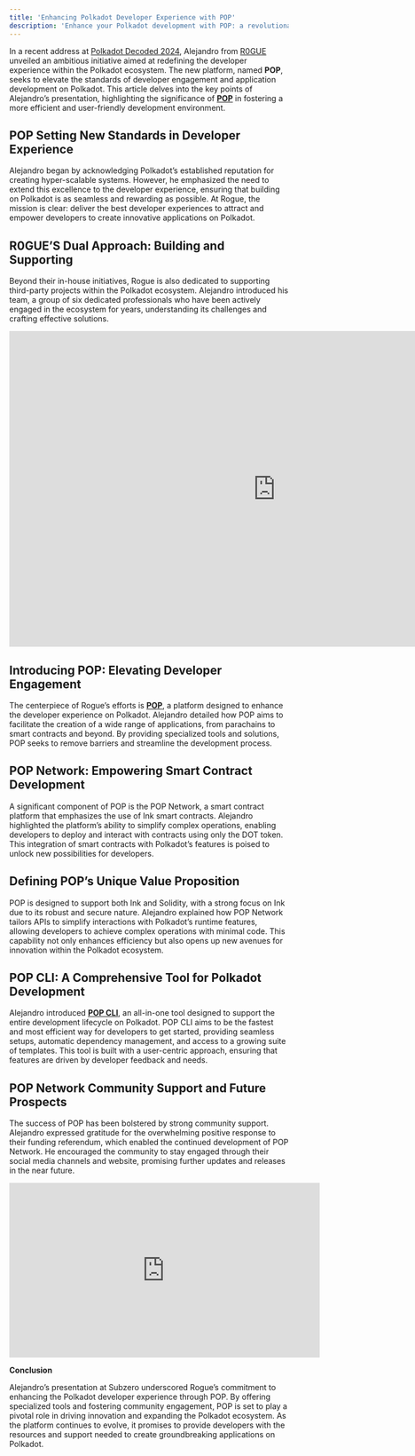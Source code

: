 ```yaml
---
title: 'Enhancing Polkadot Developer Experience with POP'
description: 'Enhance your Polkadot development with POP: a revolutionary platform for smart contracts and streamlined developer tools.'
---
```

In a recent address at [Polkadot Decoded 2024](https://dablock.com/web3-events/polkadot-decoded/), Alejandro from [R0GUE](https://dablock.com/ecosystem/r0gue/) unveiled an ambitious initiative aimed at redefining the developer experience within the Polkadot ecosystem. The new platform, named **POP**, seeks to elevate the standards of developer engagement and application development on Polkadot. This article delves into the key points of Alejandro’s presentation, highlighting the significance of [**POP**](https://dablock.com/dapps/pop-network/) in fostering a more efficient and user-friendly development environment.

**POP Setting New Standards in Developer Experience**
-----------------------------------------------------

Alejandro began by acknowledging Polkadot’s established reputation for creating hyper-scalable systems. However, he emphasized the need to extend this excellence to the developer experience, ensuring that building on Polkadot is as seamless and rewarding as possible. At Rogue, the mission is clear: deliver the best developer experiences to attract and empower developers to create innovative applications on Polkadot.

**R0GUE’S Dual Approach: Building and Supporting**
--------------------------------------------------

Beyond their in-house initiatives, Rogue is also dedicated to supporting third-party projects within the Polkadot ecosystem. Alejandro introduced his team, a group of six dedicated professionals who have been actively engaged in the ecosystem for years, understanding its challenges and crafting effective solutions.

<iframe allowfullscreen="true" frameborder="0" height="569" mozallowfullscreen="true" src="https://docs.google.com/presentation/d/e/2PACX-1vQ6dfbmcY6ozoixuq2MGcJatim-0ewL26MXFmlNvdVFeqcjDhSWYlriZWE8s1DL6907ulub77ArGz7U/embed?start=false&loop=false&delayms=60000" webkitallowfullscreen="true" width="960"></iframe>

**Introducing POP: Elevating Developer Engagement**
---------------------------------------------------

The centerpiece of Rogue’s efforts is [**POP**](https://dablock.com/dapps/pop-network/), a platform designed to enhance the developer experience on Polkadot. Alejandro detailed how POP aims to facilitate the creation of a wide range of applications, from parachains to smart contracts and beyond. By providing specialized tools and solutions, POP seeks to remove barriers and streamline the development process.

**POP Network: Empowering Smart Contract Development**
------------------------------------------------------

A significant component of POP is the POP Network, a smart contract platform that emphasizes the use of Ink smart contracts. Alejandro highlighted the platform’s ability to simplify complex operations, enabling developers to deploy and interact with contracts using only the DOT token. This integration of smart contracts with Polkadot’s features is poised to unlock new possibilities for developers.

**Defining POP’s Unique Value Proposition**
-------------------------------------------

POP is designed to support both Ink and Solidity, with a strong focus on Ink due to its robust and secure nature. Alejandro explained how POP Network tailors APIs to simplify interactions with Polkadot’s runtime features, allowing developers to achieve complex operations with minimal code. This capability not only enhances efficiency but also opens up new avenues for innovation within the Polkadot ecosystem.

**POP CLI: A Comprehensive Tool for Polkadot Development**
----------------------------------------------------------

Alejandro introduced [**POP CLI**](https://dablock.com/dapps/pop-cli/), an all-in-one tool designed to support the entire development lifecycle on Polkadot. POP CLI aims to be the fastest and most efficient way for developers to get started, providing seamless setups, automatic dependency management, and access to a growing suite of templates. This tool is built with a user-centric approach, ensuring that features are driven by developer feedback and needs.

**POP Network Community Support and Future Prospects**
------------------------------------------------------

The success of POP has been bolstered by strong community support. Alejandro expressed gratitude for the overwhelming positive response to their funding referendum, which enabled the continued development of POP Network. He encouraged the community to stay engaged through their social media channels and website, promising further updates and releases in the near future.

<iframe allow="accelerometer; autoplay; clipboard-write; encrypted-media; gyroscope; picture-in-picture; web-share" allowfullscreen="" frameborder="0" height="315" referrerpolicy="strict-origin-when-cross-origin" src="https://www.youtube.com/embed/W50Dl7sKp-E?si=2p37I4BTJt5Tnjwi" title="YouTube video player" width="560"></iframe>

**Conclusion**

Alejandro’s presentation at Subzero underscored Rogue’s commitment to enhancing the Polkadot developer experience through POP. By offering specialized tools and fostering community engagement, POP is set to play a pivotal role in driving innovation and expanding the Polkadot ecosystem. As the platform continues to evolve, it promises to provide developers with the resources and support needed to create groundbreaking applications on Polkadot.